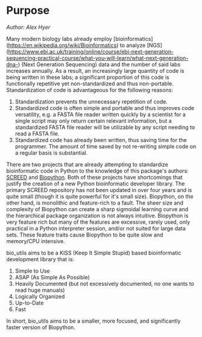 Purpose
=======

*Author: Alex Hyer*

Many modern biology labs already employ [bioinformatics]
(https://en.wikipedia.org/wiki/Bioinformatics) to analyze [NGS]
(https://www.ebi.ac.uk/training/online/course/ebi-next-generation-sequencing-practical-course/what-you-will-learn/what-next-generation-dna-)
(Next Generation Sequencing) data and the number of said labs increases
annually. As a result, an increasingly large quantity of code is being written
in these labs; a significant proportion of this code is functionally repetitive
yet non-standardized and thus non-portable. Standardization of code is
advantageous for the following reasons:

1. Standardization prevents the unnecessary repetition of code.
2. Standardized code is often simple and portable and thus improves code
versatility, e.g. a FASTA file reader written quickly by a scientist for a
single script may only return certain relevant information, but a standardized
FASTA file reader will be utilizable by any script needing to read a FASTA
file.
3. Standardized code has already been written, thus saving
time for the programmer. The amount of time saved by not re-writing simple
code on a regular basis is substantial.

There are two projects that are already attempting to standardize bioinformatic
code in Python to the knowledge of this package's authors: 
[SCREED](https://github.com/ctb/screed) and
[Biopython](http://biopython.org/wiki/Main_Page). Both of these projects have
shortcomings that justify the creation of a new Python bioinformatic developer
library. The primary SCREED repository has not been updated in over four years
and is quite small (though it is quite powerful for it's small size).
Biopython, on the other hand, is monolithic and feature-rich to a fault. The
sheer size and complexity of Biopython can create a sharp sigmoidal learning
curve and the hierarchical package organization is not always intuitive.
Biopython is very feature rich but many of the features are excessive, rarely
used, only practical in a Python interpreter session, and/or not suited for
large data sets. These feature traits cause Biopython to be quite slow and
memory/CPU intensive.

bio_utils aims to be a KISS (Keep It Simple Stupid) based bioinformatic
development library that is:

1. Simple to Use
2. ASAP (As Simple As Possible)
3. Heavily Documented (but not excessively documented, no one wants to read
huge manuals)
4. Logically Organized
5. Up-to-Date
6. Fast

In short, bio_utils aims to be a smaller, more focused, and significantly
faster version of Biopython.
